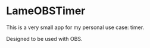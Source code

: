 # LameOBSTimer

This is a very small app for my personal use case: timer.

Designed to be used with OBS.